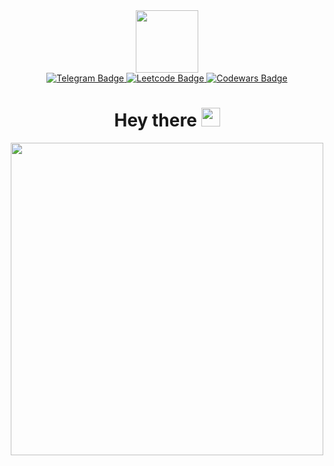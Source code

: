 <div align=center>
<img src="https://i.giphy.com/media/v1.Y2lkPTc5MGI3NjExeWk3NW03ZzhmbmpjdzFtcjNzcmJiZWU1YW55aHk4OHZyemRvOHVpbCZlcD12MV9pbnRlcm5hbF9naWZfYnlfaWQmY3Q9cw/b88QlTSTsj3bEHQyZf/giphy.gif" width=100>
</div>

<div align = center>
<a href = "https://t.me/yokkochka"> <img src = "https://img.shields.io/badge/Telegram-0088cc?logo=telegram&logoColor=white&style=for-the-badge" alt="Telegram Badge"> 
</a>
<a href = "https://leetcode.com/u/Yokkochka/"> <img src = "https://img.shields.io/badge/Leetcode-1b2024?logo=leetcode&logoColor=d8963d&style=for-the-badge" alt="Leetcode Badge"> 
</a>
<a href = "https://www.codewars.com/users/Yokkochka"> <img src = "https://img.shields.io/badge/Codewars-b84b37?logo=codewars&logoColor=14191d&style=for-the-badge" alt="Codewars Badge"> 
</a>
</div>

<h1 align=center>
  Hey there
  <img src="https://media.giphy.com/media/hvRJCLFzcasrR4ia7z/giphy.gif" width="30px"/>
</h1>

<div align=center>
<img src="https://i.giphy.com/media/v1.Y2lkPTc5MGI3NjExcWozNmE2enFpcGxuemplcnlnM2tvc3N0dHc0OWcxMDUzMWl1YWVhMyZlcD12MV9pbnRlcm5hbF9naWZfYnlfaWQmY3Q9Zw/LMcB8XospGZO8UQq87/giphy.gif" width=500/ >
</div>
